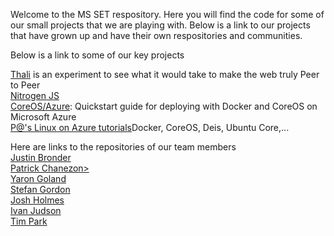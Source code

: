 Welcome to the MS SET respository.  Here you will find the code for some of our small projects that we are playing with.  Below is a link to our projects that have grown up and have their own respositories and communities.

Below is a link to some of our key projects

<a href="https://github.com/yaronyg/thali">Thali</a> is an experiment to see what it would take to make the web truly Peer to Peer<br>
<a href="https://github.com/nitrogenjs">Nitrogen JS</a><br>
<a href="https://github.com/timfpark/coreos-azure">CoreOS/Azure</a>: Quickstart guide for deploying with Docker and CoreOS on Microsoft Azure<br>
<a href="https://github.com/chanezon/azure-linux">P@'s Linux on Azure tutorials</a>Docker, CoreOS, Deis, Ubuntu Core,...<br>

Here are links to the repositories of our team members<br>
<a href="https://github.com/Aargau">Justin Bronder</a><br>
<a href="https://github.com/chanezon">Patrick Chanezon></a><br>
<a href="https://github.com/yaronyg">Yaron Goland</a><br>
<a href="https://github.com/stefangordon">Stefan Gordon</a><br>
<a href="https://github.com/joshholmes">Josh Holmes</a><br>
<a href="https://github.com/irjudson">Ivan Judson</a><br>
<a href="https://github.com/timfpark">Tim Park</a><br>

